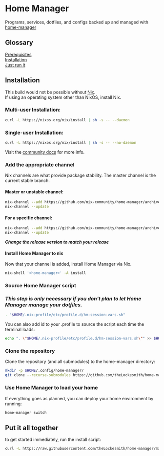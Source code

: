 # Home Manager
Programs, services, dotfiles, and configs backed up and managed with [home-manager][1]


## Glossary
[Prerequisites](#prerequisites)  
[Installation](#installation)  
[Just run it](#put-it-all-together)  


## Installation
This build would not be possible without [Nix][2].  
If using an operating system other than NixOS, install Nix.  
### Multi-user Installation:
```zsh
curl -L https://nixos.org/nix/install | sh -s -- --daemon
```

### Single-user Installation:
```zsh
curl -L https://nixos.org/nix/install | sh -s -- --no-daemon
```

Visit the [community docs][3] for more info.

### Add the appropriate channel
Nix channels are what provide package stability. The master channel is the current stable branch.

#### Master or unstable channel:
```zsh
nix-channel --add https://github.com/nix-community/home-manager/archive/master.tar.gz home-manager
nix-channel --update
```

#### For a specific channel:
```zsh
nix-channel --add https://github.com/nix-community/home-manager/archive/release-23.11.tar.gz home-manager
nix-channel --update
```
***Change the release version to match your release***

#### Install Home Manager to nix
Now that your channel is added, install Home Manager via Nix.
```zsh
nix-shell '<home-manager>' -A install
```

### Source Home Manager script
### ***This step is only necessary if you don't plan to let Home Manager manage your dotfiles.***
```zsh
. "$HOME/.nix-profile/etc/profile.d/hm-session-vars.sh"
```

You can also add id to your .profile to source the script each time the terminal loads:
```zsh
echo ". \"$HOME/.nix-profile/etc/profile.d/hm-session-vars.sh\"" >> $HOME/.profile
```

### Clone the repository
Clone the repository (and all submodules) to the home-manager directory:
```zsh
mkdir -p $HOME/.config/home-manager/
git clone --recurse-submodules https://github.com/theLockesmith/home-manager.git $HOME/.config/home-manager
```

### Use Home Manager to load your home
If everything goes as planned, you can deploy your home environment by running:
```zsh
home-manager switch
```

## Put it all together
to get started immediately, run the install script:
```zsh
curl -L https://raw.githubusercontent.com/theLockesmith/home-manager/main/install | sh
```

[1]: https://github.com/nix-community/home-manager
[2]: https://nix.dev/install-nix
[3]: https://nix-community.github.io/home-manager/index.html
